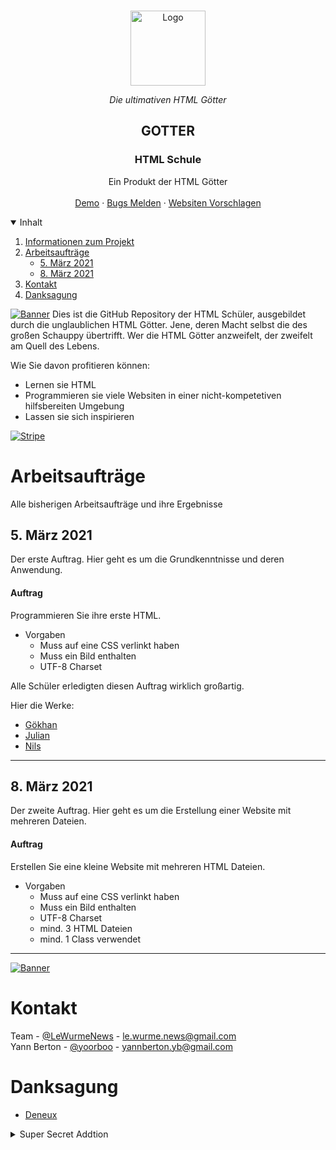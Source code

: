 <br />
<p align="center">
  <a href="https://youtu.be/dQw4w9WgXcQ">
    <img src="https://img.yorb.xyz/htmlgotterlogo.png" alt="Logo" width="120" height="120">
  </a>  <p align="center"><i>Die ultimativen HTML Götter</i></p>

  <h2 align="center">GOTTER</h2>
  <h3 align="center">HTML Schule</h3>

  <p align="center">
    Ein Produkt der HTML Götter
    <br />
    <br />
    <a href="https://pages.yorb.xyz">Demo</a>
    ·
    <a href="https://github.com/KKGPW/KPW/issues">Bugs Melden</a>
    ·
    <a href="https://github.com/KKGPW/KPW/issues">Websiten Vorschlagen</a>
  </p>



<!-- TABLE OF CONTENTS -->
<details open="open">
  <summary>Inhalt</summary>
  <ol>
    <li>
      <a href="#about-the-project">Informationen zum Projekt</a>
    </li>
    <li>
      <a href="#arbeitsaufträge">Arbeitsaufträge</a>
      <ul>
        <li><a href="#5-märz-2021">5. März 2021</a></li>
        <li><a href="#8-märz-2021">8. März 2021</a></li>
      </ul>
    </li>
    <li><a href="#contact">Kontakt</a></li>
    <li><a href="#acknowledgements">Danksagung</a></li>
  </ol>
</details>


<!-- ABOUT THE PROJECT -->

[![Banner][Banner]](https://discord.gg/mDjs5VpNRE)
Dies ist die GitHub Repository der HTML Schüler, ausgebildet durch die unglaublichen HTML Götter. Jene, deren Macht selbst die des großen Schauppy übertrifft. Wer die HTML Götter anzweifelt, der zweifelt am Quell des Lebens.

Wie Sie davon profitieren können:
* Lernen sie HTML
* Programmieren sie viele Websiten in einer nicht-kompetetiven hilfsbereiten Umgebung
* Lassen sie sich inspirieren
  

[![Stripe][Stripe]](https://discord.gg/mDjs5VpNRE)



<!-- ARBEITSAUFTRÄGE -->
# Arbeitsaufträge

Alle bisherigen Arbeitsaufträge und ihre Ergebnisse


<!-- 5. März 2021 -->
## 5. März 2021
Der erste Auftrag. Hier geht es um die Grundkenntnisse und deren Anwendung.
#### Auftrag
  Programmieren Sie ihre erste HTML.

  
* Vorgaben
  - Muss auf eine CSS verlinkt haben
  - Muss ein Bild enthalten
  - UTF-8 Charset
  
Alle Schüler erledigten diesen Auftrag wirklich großartig. <br>

Hier die Werke:
* [Gökhan](https://pages.yorb.xyz/Gökhan/050321/)
* [Julian](https://pages.yorb.xyz/Julian/050321/)
* [Nils](https://pages.yorb.xyz/Nils/050321/)
<hr>

<!-- 8. März 2021 -->
## 8. März 2021
Der zweite Auftrag. Hier geht es um die Erstellung einer Website mit mehreren Dateien.
#### Auftrag
  Erstellen Sie eine kleine Website mit mehreren HTML Dateien.

  
* Vorgaben
  - Muss auf eine CSS verlinkt haben
  - Muss ein Bild enthalten
  - UTF-8 Charset
  - mind. 3 HTML Dateien
  - mind. 1 Class verwendet
<hr>

[![Banner][Banner]](https://discord.gg/mDjs5VpNRE)

<!-- CONTACT -->
# Kontakt

Team - [@LeWurmeNews](https://twitter.com/LeWurmeNews) - le.wurme.news@gmail.com<br/>
Yann Berton - [@yoorboo](https://twitter.com/yoorboo) - yannberton.yb@gmail.com






<!-- ACKNOWLEDGEMENTS -->
# Danksagung

* [Deneux](https://tenor.com/view/biere-faim-mdr-soiree-huugoo-gif-16805976)




<details>
  <summary>Super Secret Addtion</summary>
    Es lebe der Kapitalismus!
</details>

<!-- MARKDOWN LINKS & IMAGES -->
[Banner]: https://img.yorb.xyz/gotterbanner.png
[Stripe]: https://img.yorb.xyz/gotterstripe.png